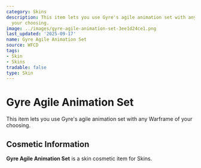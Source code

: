 ```yaml
---
category: Skins
description: This item lets you use Gyre's agile animation set with any Warframe of
  your choosing.
image: ../images/gyre-agile-animation-set-3ee1d24ce1.png
last_updated: '2025-09-17'
name: Gyre Agile Animation Set
source: WFCD
tags:
- Skin
- Skins
tradable: false
type: Skin
---
```


# Gyre Agile Animation Set

This item lets you use Gyre's agile animation set with any Warframe of your choosing.

## Cosmetic Information

**Gyre Agile Animation Set** is a skin cosmetic item for Skins.

